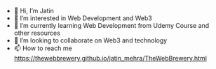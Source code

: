 - 👋 Hi, I’m Jatin
- 👀 I’m interested in Web Development and Web3
- 🌱 I’m currently learning Web Development from Udemy Course and other resources
- 💞️ I’m looking to collaborate on Web3 and technology
- 📫 How to reach me https://thewebbrewery.github.io/jatin_mehra/TheWebBrewery.html

<!---
thewebbrewery/thewebbrewery is a ✨ special ✨ repository because its `README.md` (this file) appears on your GitHub profile.
You can click the Preview link to take a look at your changes.
--->
